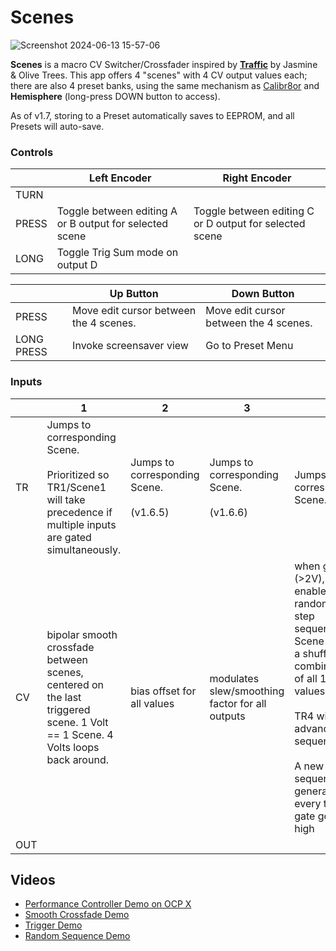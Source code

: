 # Scenes

![Screenshot 2024-06-13 15-57-06](https://github.com/djphazer/O_C-Phazerville/assets/109086194/c651ef29-79bc-45e5-9cf1-e9b115194a3b)

**Scenes** is a macro CV Switcher/Crossfader inspired by [**Traffic**](https://www.youtube.com/watch?v=SR0HXqEbuaY) by Jasmine & Olive Trees. This app offers 4 "scenes" with 4 CV output values each; there are also 4 preset banks, using the same mechanism as [Calibr8or](Calibr8or) and **Hemisphere** (long-press DOWN button to access).

As of v1.7, storing to a Preset automatically saves to EEPROM, and all Presets will auto-save.

### Controls

|       | Left Encoder                                            | Right Encoder                                           |
| ----- | ------------------------------------------------------- | ------------------------------------------------------- |
| TURN  |                                                         |                                                         |
| PRESS | Toggle between editing A or B output for selected scene | Toggle between editing C or D output for selected scene |
| LONG  | Toggle Trig Sum mode on output D                        |                                                         |

|            | Up Button                              | Down Button                            |
| ---------- | -------------------------------------- | -------------------------------------- |
| PRESS      | Move edit cursor between the 4 scenes. | Move edit cursor between the 4 scenes. |
| LONG PRESS | Invoke screensaver view                | Go to Preset Menu                      |

### Inputs

|     | 1                                                                                                                                | 2                                             | 3                                               | 4                                                                                                                                                                                                                       |
| --- | -------------------------------------------------------------------------------------------------------------------------------- | --------------------------------------------- | ----------------------------------------------- | ----------------------------------------------------------------------------------------------------------------------------------------------------------------------------------------------------------------------- |
| TR  | Jumps to corresponding Scene.<br><br>Prioritized so TR1/Scene1 will take precedence if multiple inputs are gated simultaneously. | Jumps to corresponding Scene.<br><br>(v1.6.5) | Jumps to corresponding Scene.<br><br> (v1.6.6)  | Jumps to corresponding Scene.                                                                                                                                                                                           |
| CV  | bipolar smooth crossfade between scenes, centered on the last triggered scene. 1 Volt == 1 Scene. 4 Volts loops back around.     | bias offset for all values                    | modulates slew/smoothing factor for all outputs | when gated (>2V), enables a random 16-step sequence on Scene 4 using a shuffled combination of all 16 CV values.<br><br>TR4 will advance the sequence.<br><br>A new sequence is generated every time the gate goes high |
| OUT |                                                                                                                                  |                                               |                                                 |                                                                                                                                                                                                                         |

## Videos
- [Performance Controller Demo on OCP X](https://www.youtube.com/watch?v=N-0qtiLb8bg)
- [Smooth Crossfade Demo](http://www.youtube.com/watch?v=6YzXK8O0tT4 "O_C Scenes App Demo")
- [Trigger Demo](https://www.instagram.com/p/CxaiU_rr6ue/)
- [Random Sequence Demo](https://www.instagram.com/p/Cxmyv6euch0/)
